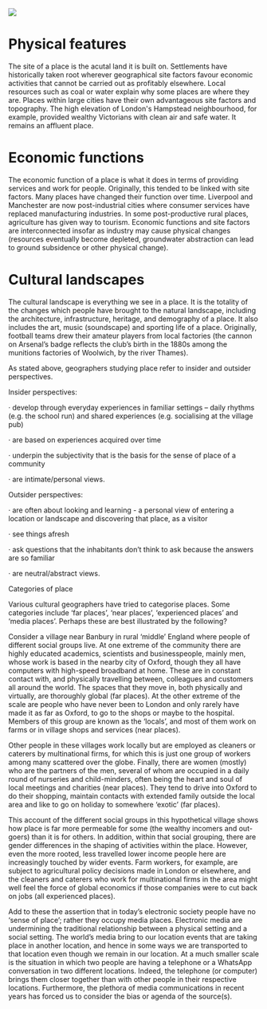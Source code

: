 <img src=".pix/figure1.png">

# Physical features

The site of a place is the acutal land it is built on. Settlements have historically taken root wherever geographical site factors favour economic activities that cannot be carried out as profitably elsewhere. Local resources such as coal or water explain why some places are where they are. Places within large cities have their own advantageous site factors and topography. The high elevation of London's Hampstead neighbourhood, for example, provided wealthy Victorians with clean air and safe water. It remains an affluent place.

# Economic functions

The economic function of a place is what it does in terms of providing services and work for people. Originally, this tended to be linked with site factors. Many places have changed their function over time. Liverpool and Manchester are now post-industrial cities where consumer services have replaced manufacturing industries. In some post-productive rural places, agriculture has given way to tourism. Economic functions and site factors are interconnected insofar as industry may cause physical changes (resources eventually become depleted, groundwater abstraction can lead to ground subsidence or other physical change).

# Cultural landscapes

The cultural landscape is everything we see in a place. It is the totality of the changes which people have brought to the natural landscape, including the architecture, infrastructure, heritage, and demography of a place. It also includes the art, music (soundscape) and sporting life of a place. Originally, football teams drew their amateur players from local factories (the cannon on Arsenal’s badge reflects the club’s birth in the 1880s among the munitions factories of Woolwich, by the river Thames).

As stated above, geographers studying place refer to insider and outsider perspectives.

Insider perspectives:

·         develop through everyday experiences in familiar settings – daily rhythms (e.g. the school run) and shared experiences (e.g. socialising at the village pub)

·         are based on experiences acquired over time

·         underpin the subjectivity that is the basis for the sense of place of a community

·         are intimate/personal views.

Outsider perspectives:

·         are often about looking and learning - a personal view of entering a location or landscape and discovering that place, as a visitor

·         see things afresh

·         ask questions that the inhabitants don’t think to ask because the answers are so familiar

·         are neutral/abstract views.

Categories of place

Various cultural geographers have tried to categorise places. Some categories include ‘far places’, ‘near places’, ‘experienced places’ and ‘media places’. Perhaps these are best illustrated by the following?

Consider a village near Banbury in rural ‘middle’ England where people of different social groups live. At one extreme of the community there are highly educated academics, scientists and businesspeople, mainly men, whose work is based in the nearby city of Oxford, though they all have computers with high-speed broadband at home. These are in constant contact with, and physically travelling between, colleagues and customers all around the world. The spaces that they move in, both physically and virtually, are thoroughly global (far places). At the other extreme of the scale are people who have never been to London and only rarely have made it as far as Oxford, to go to the shops or maybe to the hospital. Members of this group are known as the ‘locals’, and most of them work on farms or in village shops and services (near places).

Other people in these villages work locally but are employed as cleaners or caterers by multinational firms, for which this is just one group of workers among many scattered over the globe. Finally, there are women (mostly) who are the partners of the men, several of whom are occupied in a daily round of nurseries and child-minders, often being the heart and soul of local meetings and charities (near places). They tend to drive into Oxford to do their shopping, maintain contacts with extended family outside the local area and like to go on holiday to somewhere ‘exotic’ (far places).

This account of the different social groups in this hypothetical village shows how place is far more permeable for some (the wealthy incomers and out-goers) than it is for others. In addition, within that social grouping, there are gender differences in the shaping of activities within the place. However, even the more rooted, less travelled lower income people here are increasingly touched by wider events. Farm workers, for example, are subject to agricultural policy decisions made in London or elsewhere, and the cleaners and caterers who work for multinational firms in the area might well feel the force of global economics if those companies were to cut back on jobs (all experienced places).

Add to these the assertion that in today’s electronic society people have no ‘sense of place’; rather they occupy media places. Electronic media are undermining the traditional relationship between a physical setting and a social setting. The world’s media bring to our location events that are taking place in another location, and hence in some ways we are transported to that location even though we remain in our location. At a much smaller scale is the situation in which two people are having a telephone or a WhatsApp conversation in two different locations. Indeed, the telephone (or computer) brings them closer together than with other people in their respective locations. Furthermore, the plethora of media communications in recent years has forced us to consider the bias or agenda of the source(s).
